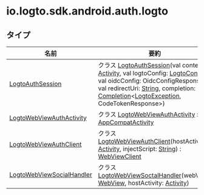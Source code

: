 # io.logto.sdk.android.auth.logto

## タイプ

| 名前                                                                 | 要約                                                                                                                                                                                                                                                                                                                                                                                                                                                                                                                      |
| -------------------------------------------------------------------- | ---------------------------------------------------------------------------------------------------------------------------------------------------------------------------------------------------------------------------------------------------------------------------------------------------------------------------------------------------------------------------------------------------------------------------------------------------------------------------------------------------------------- |
| [LogtoAuthSession](-logto-auth-session/index.md)                     | クラス [LogtoAuthSession](-logto-auth-session/index.md)(val context: [Activity](https://developer.android.com/reference/kotlin/android/app/Activity.html), val logtoConfig: [LogtoConfig](../io.logto.sdk.android.type/-logto-config/index.md), val oidcConfig: OidcConfigResponse, val redirectUri: [String](https://kotlinlang.org/api/latest/jvm/stdlib/kotlin/-string/index.html), completion: [Completion](../io.logto.sdk.android.completion/-completion/index.md)&lt;[LogtoException](../io.logto.sdk.android.exception/-logto-exception/index.md), CodeTokenResponse&gt;) |
| [LogtoWebViewAuthActivity](-logto-web-view-auth-activity/index.md)   | クラス [LogtoWebViewAuthActivity](-logto-web-view-auth-activity/index.md) : [AppCompatActivity](https://developer.android.com/reference/kotlin/androidx/appcompat/app/AppCompatActivity.html)                                                                                                                                                                                                                                                                                                                                 |
| [LogtoWebViewAuthClient](-logto-web-view-auth-client/index.md)       | クラス [LogtoWebViewAuthClient](-logto-web-view-auth-client/index.md)(hostActivity: [Activity](https://developer.android.com/reference/kotlin/android/app/Activity.html), injectScript: [String](https://kotlinlang.org/api/latest/jvm/stdlib/kotlin/-string/index.html)) : [WebViewClient](https://developer.android.com/reference/kotlin/android/webkit/WebViewClient.html)                                                                                                                                                                                                      |
| [LogtoWebViewSocialHandler](-logto-web-view-social-handler/index.md) | クラス [LogtoWebViewSoctalHandler](-logto-web-view-social-handler/index.md)(webView: [WebView](https://developer.android.com/reference/kotlin/android/webkit/WebView.html), hostActivity: [Activity](https://developer.android.com/reference/kotlin/android/app/Activity.html))                                                                                                                                                                                                                                                                                                   |